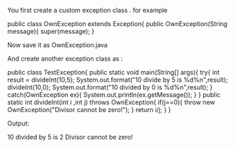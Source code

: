 You first create a custom exception class .
for example

public class OwnException extends Exception{
    public OwnException(String message){
        super(message);
    }


Now save it as OwnException.java

And create another exception class as :

public class TestException{
    public static void main(String[] args){
        try{
            int result = divideInt(10,5);
            System.out.format("10 divide by 5 is %d%n",result);
            divideInt(10,0);
            System.out.format("10 divided by 0 is %d%n",result);
        }
        catch(OwnException ex){
            System.out.println(ex.getMessage());
        }
    }
    public static int divideInt(int i ,int j) throws OwnException{
        if(j==0){
            throw new OwnException("Divisor cannot be zero!");
        }
        return i/j;
    }
}


Output:

10 divided by 5 is 2
Divisor cannot be zero!




